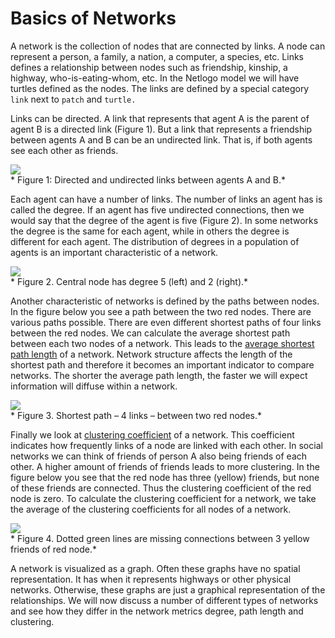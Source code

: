 # Basics of Networks
A network is the collection of nodes that are connected by links. A node can represent a person, a family, a nation, a computer, a species, etc. Links defines a relationship between nodes such as friendship, kinship, a highway, who-is-eating-whom, etc. In the Netlogo model we will have turtles defined as the nodes. The links are defined by a special category `link` next to `patch` and `turtle.`

Links can be directed. A link that represents that agent A is the parent of agent B is a directed link (Figure 1). But a link that represents a friendship between agents A and B can be an undirected link. That is, if both agents see each other as friends.

![](https://raw.githubusercontent.com/comses/intro-to-abm/master/assets/images/Ch_11_Fig_1.png)<br>*
Figure 1: Directed and undirected links between agents A and B.*

Each agent can have a number of links. The number of links an agent has is called the degree. If an agent has five undirected connections, then we would say that the degree of the agent is five (Figure 2). In some networks the degree is the same for each agent, while in others the degree is different for each agent. The distribution of degrees in a population of agents is an important characteristic of a network.

![](https://raw.githubusercontent.com/comses/intro-to-abm/master/assets/images/Ch_11_Fig_2.png)<br>*
Figure 2. Central node has degree 5 (left) and 2 (right).*

Another characteristic of networks is defined by the paths between nodes. In the figure below you see a path between the two red nodes. There are various paths possible. There are even different shortest paths of four links between the red nodes. We can calculate the average shortest path between each two nodes of a network. This leads to the [average shortest path length](http://en.wikipedia.org/wiki/Average_path_length) of a network. Network structure affects the length of the shortest path and therefore it becomes an important indicator to compare networks. The shorter the average path length, the faster we will expect information will diffuse within a network.

![](https://raw.githubusercontent.com/comses/intro-to-abm/master/assets/images/Ch_11_Fig_3.png)<br>*
Figure 3. Shortest path – 4 links – between two red nodes.*

Finally we look at [clustering coefficient](http://en.wikipedia.org/wiki/Clustering_coefficient) of a network. This coefficient indicates how frequently links of a node are linked with each other. In social networks we can think of friends of person A also being friends of each other. A higher amount of friends of friends leads to more clustering. In the figure below you see that the red node has three (yellow) friends, but none of these friends are connected. Thus the clustering coefficient of the red node is zero. To calculate the clustering coefficient for a network, we take the average of the clustering coefficients for all nodes of a network.

![](https://raw.githubusercontent.com/comses/intro-to-abm/master/assets/images/Ch_11_Fig_4.png)<br>*
Figure 4. Dotted green lines are missing connections between 3 yellow friends of red node.*

A network is visualized as a graph. Often these graphs have no spatial representation. It has when it represents highways or other physical networks. Otherwise, these graphs are just a graphical representation of the relationships. We will now discuss a number of different types of networks and see how they differ in the network metrics degree, path length and clustering.

